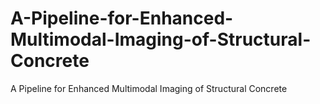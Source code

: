 # A-Pipeline-for-Enhanced-Multimodal-Imaging-of-Structural-Concrete
A Pipeline for Enhanced Multimodal Imaging of Structural Concrete
